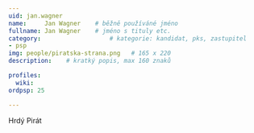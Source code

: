 ```yaml
---
uid: jan.wagner
name:     Jan Wagner  	# běžně používáné jméno
fullname: Jan Wagner  	# jméno s tituly etc.
category:                 	# kategorie: kandidat, pks, zastupitel
- psp
img: people/piratska-strana.png   # 165 x 220
description:   	# kratký popis, max 160 znaků

profiles:
  wiki:
ordpsp: 25

---
```


Hrdý Pirát
